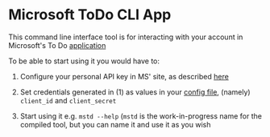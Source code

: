 # Microsoft ToDo CLI App

This command line interface tool is for interacting with your account in Microsoft's To Do [application](https://todo.microsoft.com/tasks/)

To be able to start using it you would have to:

1. Configure your personal API key in MS' site, as described [here](https://github.com/kiblee/tod0/blob/master/GET_KEY.md)

2. Set credentials generated in (1) as values in your [config
   file](https://github.com/betasve/mstd/blob/master/.mstd.yml.example),
   (namely) `client_id` and `client_secret`

3. Start using it e.g. `mstd --help` (`mstd` is the work-in-progress name for
   the compiled tool, but you can name it and use it as you wish
